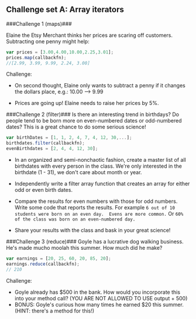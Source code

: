 ## Challenge set A: Array iterators ##

###Challenge 1 (maps)###

Elaine the Etsy Merchant thinks her prices are scaring off customers. Subtracting one penny might help:

```javascript
var prices = [3.00,4.00,10.00,2.25,3.01];
prices.map(callbackfn);
//[2.99, 3.99, 9.99, 2.24, 3.00]
```

Challenge:

-  On second thought, Elaine only wants to subtract a penny if it changes the dollars place, e.g.: 10.00 --> 9.99

-  Prices are going up! Elaine needs to raise her prices by 5%.


###Challenge 2 (filter)###
Is there an interesting trend in birthdays?  Do people tend to be born more on even-numbered dates or odd-numbered dates?  This is a great chance to do some serious science!

```javascript
var birthDates = [1, 1, 2, 4, 7, 4, 12, 30,...];
birthdates.filter(callbackfn);
evenBirthdates = [2, 4, 4, 12, 30];
```
-  In an organized and semi-nonchaotic fashion,  create a master list of all birthdates with every person in the class.  We're only interested in the birthdate (1 - 31), we don't care about month or year.

-  Independently write a filter array function that creates an array for either odd or even birth dates.

-  Compare the results for even numbers with those for odd numbers.  Write some code that reports the results.  For example `6 out of 10 students were born on an even day.  Evens are more common.`  Or `60% of the class was born on an even-numbered day.`

-  Share your results with the class and bask in your great science!

###Challenge 3 (reduce)###
Goyle has a lucrative dog walking business. He's made mucho moolah this summer. How much did he make?

```javascript
var earnings = [20, 25, 60, 20, 85, 20];
earnings.reduce(callbackfn);
// 210
```
Challenge:

-  Goyle already has $500 in the bank. How would you incorporate this into your method call? (YOU ARE NOT ALLOWED TO USE output + 500)
-  BONUS: Goyle's curious how many times he earned $20 this summer. (HINT: there's a method for this!)
